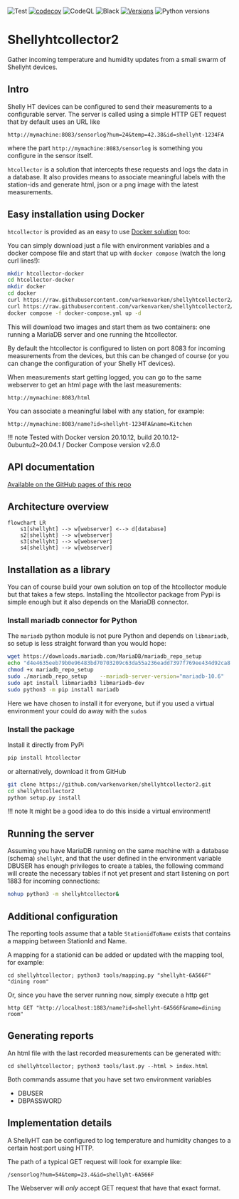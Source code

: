 
![Test](https://github.com/varkenvarken/shellyhtcollector2/actions/workflows/test.yml/badge.svg)
[![codecov](https://codecov.io/gh/varkenvarken/shellyhtcollector2/branch/master/graph/badge.svg?token=PPTB9RZQA3)](https://codecov.io/gh/varkenvarken/shellyhtcollector2)
![CodeQL](https://github.com/varkenvarken/shellyhtcollector2/actions/workflows/codeql-analysis.yml/badge.svg)
![Black](https://github.com/varkenvarken/shellyhtcollector2/actions/workflows/black.yml/badge.svg)
[![Versions](https://img.shields.io/pypi/v/htcollector)](https://pypi.org/project/htcollector/)
![Python versions](https://img.shields.io/pypi/pyversions/htcollector)
# Shellyhtcollector2

Gather incoming temperature and humidity updates from a small swarm of Shellyht devices.

## Intro

Shelly HT devices can be configured to send their measurements to a configurable server. The server is called using a simple HTTP GET request that by default uses an URL like

`http://mymachine:8083/sensorlog?hum=24&temp=42.38&id=shellyht-1234FA`

where the part `http://mymachine:8083/sensorlog` is something you configure in the sensor itself.

`htcollector` is a solution that intercepts these requests and logs the data in a database. It also provides means to associate meaningful labels with the station-ids and generate html, json or a png image with the latest measurements.

## Easy installation using Docker

`htcollector` is provided as an easy to use [Docker solution](https://hub.docker.com/u/varkenvarken) too:

You can simply download just a file with environment variables and a docker compose file and start that up with `docker compose` (watch the long curl lines!):

```bash
mkdir htcollector-docker
cd htcollector-docker
mkdir docker
cd docker
curl https://raw.githubusercontent.com/varkenvarken/shellyhtcollector2/master/docker/.env > .env
curl https://raw.githubusercontent.com/varkenvarken/shellyhtcollector2/master/docker/docker-compose.yml > docker-compose.yml
docker compose -f docker-compose.yml up -d
```

This will download two images and start them as two containers: one running a MariaDB server and one running the htcollector.

By default the htcollector is configured to listen on port 8083 for incoming measurements from the devices, but this can be changed of course (or you can change the configuration of your Shelly HT devices).

When measurements start getting logged, you can go to the same webserver to get an html page with the last measurements:

`http://mymachine:8083/html`

You can associate a meaningful label with any station, for example:

`http://mymachine:8083/name?id=shellyht-1234FA&name=Kitchen`





!!! note
    Tested with Docker version 20.10.12, build 20.10.12-0ubuntu2~20.04.1 / Docker Compose version v2.6.0

## API documentation

[Available on the GitHub pages of this repo](https://varkenvarken.github.io/shellyhtcollector2/apidoc/htcollector/)
## Architecture overview

```mermaid
flowchart LR
    s1[shellyht] --> w[webserver] <--> d[database]
    s2[shellyht] --> w[webserver]
    s3[shellyht] --> w[webserver]
    s4[shellyht] --> w[webserver]
```
## Installation as a library

You can of course build your own solution on top of the htcollector module but that takes a few steps. Installing the htcollector package from Pypi is simple enough but it also depends on the MariaDB connector.
### Install mariadb connector for Python
The `mariadb` python module is not pure Python and depends on `libmariadb`, so setup is less straight forward than you would hope:
``` bash
wget https://downloads.mariadb.com/MariaDB/mariadb_repo_setup
echo "d4e4635eeb79b0e96483bd70703209c63da55a236eadd7397f769ee434d92ca8  mariadb_repo_setup"     | sha256sum -c -
chmod +x mariadb_repo_setup
sudo ./mariadb_repo_setup    --mariadb-server-version="mariadb-10.6"
sudo apt install libmariadb3 libmariadb-dev
sudo python3 -m pip install mariadb
```
Here we have chosen to install it for everyone, but if you used a virtual environment your could do away with the `sudo`s

### Install the package

Install it directly from PyPi

```bash
pip install htcollector
```

or alternatively, download it from GitHub 

```bash
git clone https://github.com/varkenvarken/shellyhtcollector2.git
cd shellyhtcollector2
python setup.py install
```

!!! note
    It might be a good idea to do this inside a virtual environment!

## Running the server

Assuming you have MariaDB running on the same machine with a database (schema) `shellyht`,
and that the user defined in the environment variable DBUSER has enough privileges to create a tables,
the following command will create the necessary tables if not yet present and start listening on port 1883 for incoming connections:
```bash
nohup python3 -m shellyhtcollector&
```
## Additional configuration

The reporting tools assume that a table `StationidToName` exists that contains a mapping between StationId and Name.

A mapping for a stationid can be added or updated with the mapping tool, for example:

```
cd shellyhtcollector; python3 tools/mapping.py "shellyht-6A566F" "dining room"
```

Or, since you have the server running now, simply execute a http get

```
http GET "http://localhost:1883/name?id=shellyht-6A566F&name=dining room"
```


## Generating reports
An html file with the last recorded measurements can be generated with:
```
cd shellyhtcollector; python3 tools/last.py --html > index.html
```

Both commands assume that you have set two environment variables

- DBUSER
- DBPASSWORD

## Implementation details

A ShellyHT can be configured to log temperature and humidity changes to a certain host:port using HTTP. 

The path of a typical GET request will look for example like:

```
/sensorlog?hum=54&temp=23.4&id=shellyht-6A566F
```

The Webserver will *only* accept GET request that have that exact format.


